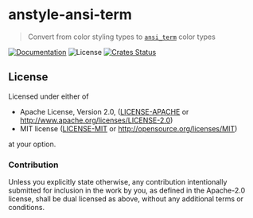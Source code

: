 # anstyle-ansi-term

> Convert from color styling types to [`ansi_term`](https://lib.rs/ansi_term) color types

[![Documentation](https://img.shields.io/badge/docs-master-blue.svg)][Documentation]
![License](https://img.shields.io/crates/l/anstyle-ansi-term.svg)
[![Crates Status](https://img.shields.io/crates/v/anstyle-ansi-term.svg)](https://crates.io/crates/anstyle-ansi-term)

## License

Licensed under either of

 * Apache License, Version 2.0, ([LICENSE-APACHE](LICENSE-APACHE) or http://www.apache.org/licenses/LICENSE-2.0)
 * MIT license ([LICENSE-MIT](LICENSE-MIT) or http://opensource.org/licenses/MIT)

at your option.

### Contribution

Unless you explicitly state otherwise, any contribution intentionally
submitted for inclusion in the work by you, as defined in the Apache-2.0
license, shall be dual licensed as above, without any additional terms or
conditions.

[Crates.io]: https://crates.io/crates/anstyle-ansi-term
[Documentation]: https://docs.rs/anstyle-ansi-term
